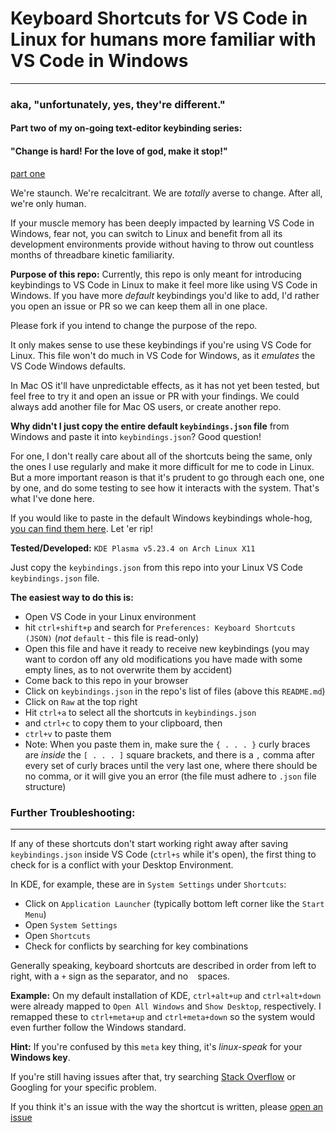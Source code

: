# Keyboard Shortcuts for VS Code in Linux for humans more familiar with VS Code in Windows
---

### aka, "unfortunately, yes, they're different."

#### Part two of my on-going text-editor keybinding series:

#### "Change is hard! For the love of god, make it stop!"

[part one](https://github.com/averyfreeman/vscode-keybindings-for-sublime)

We're staunch.  We're recalcitrant.  We are *totally* averse to change.  After all, we're only human.  

If your muscle memory has been deeply impacted by learning VS Code in Windows, fear not, you can switch to Linux and benefit from all its development environments provide without having to throw out countless months of threadbare kinetic familiarity.

**Purpose of this repo:** Currently, this repo is only meant for introducing keybindings to VS Code in Linux to make it feel more like using VS Code in Windows.  If you have more *default* keybindings you'd like to add, I'd rather you open an issue or PR so we can keep them all in one place.

Please fork if you intend to change the purpose of the repo.

It only makes sense to use these keybindings if you're using VS Code for Linux.  This file won't do much in VS Code for Windows, as it *emulates* the VS Code Windows defaults.

In Mac OS it'll have unpredictable effects, as it has not yet been tested, but feel free to try it and open an issue or PR with your findings. We could always add another file for Mac OS users, or create another repo.

**Why didn't I just copy the entire default `keybindings.json` file** from Windows and paste it into `keybindings.json`?  Good question!

For one, I don't really care about all of the shortcuts being the same, only the ones I use regularly and make it more difficult for me to code in Linux.  But a more important reason is that it's prudent to go through each one, one by one, and do some testing to see how it interacts with the system.  That's what I've done here.

If you would like to paste in the default Windows keybindings whole-hog, [you can find them here](https://github.com/codebling/vs-code-default-keybindings/blob/master/windows.keybindings.json).  Let 'er rip!

**Tested/Developed:** `KDE Plasma v5.23.4 on Arch Linux X11`

Just copy the `keybindings.json` from this repo into your Linux VS Code `keybindings.json` file.  

**The easiest way to do this is:**

 - Open VS Code in your Linux environment
 - hit `ctrl+shift+p` and search for `Preferences: Keyboard Shortcuts (JSON)` (*not* `default` - this file is read-only)
 - Open this file and have it ready to receive new keybindings (you may want to cordon off any old modifications you have made with some empty lines, as to not overwrite them by accident)
 - Come back to this repo in your browser
 - Click on `keybindings.json` in the repo's list of files (above this `README.md`)
 - Click on `Raw` at the top right
 - Hit `ctrl+a` to select all the shortcuts in `keybindings.json`
 - and `ctrl+c` to copy them to your clipboard, then
 - `ctrl+v` to paste them 
 - Note: When you paste them in, make sure the `{ . . . }` curly braces are *inside* the `[ . . . ]` square brackets, and there is a `,` comma after every set of curly braces until the very last one, where there should be no comma, or it will give you an error (the file must adhere to `.json` file structure)

### Further Troubleshooting:
---

If any of these shortcuts don't start working right away after saving `keybindings.json` inside VS Code (`ctrl+s` while it's open), the first thing to check for is a conflict with your Desktop Environment. 

In KDE, for example, these are in `System Settings` under `Shortcuts`:

 - Click on `Application Launcher` (typically bottom left corner like the `Start Menu`)
 - Open `System Settings` 
 - Open `Shortcuts` 
 - Check for conflicts by searching for key combinations

Generally speaking, keyboard shortcuts are described in order from left to right, with a `+` sign as the separator, and no ` ` spaces.

**Example:** On my default installation of KDE, `ctrl+alt+up` and `ctrl+alt+down` were already mapped to `Open All Windows` and `Show Desktop`, respectively.  I remapped these to `ctrl+meta+up` and `ctrl+meta+down` so the system would even further follow the Windows standard.  

**Hint:** If you're confused by this `meta` key thing, it's *linux-speak* for your **Windows key**.

If you're still having issues after that, try searching [Stack Overflow](https://stackoverflow.com) or Googling for your specific problem.  

If you think it's an issue with the way the shortcut is written, please [open an issue](https://github.com/averyfreeman/vscode-windows-keybindings-for-linux-users/issues)

